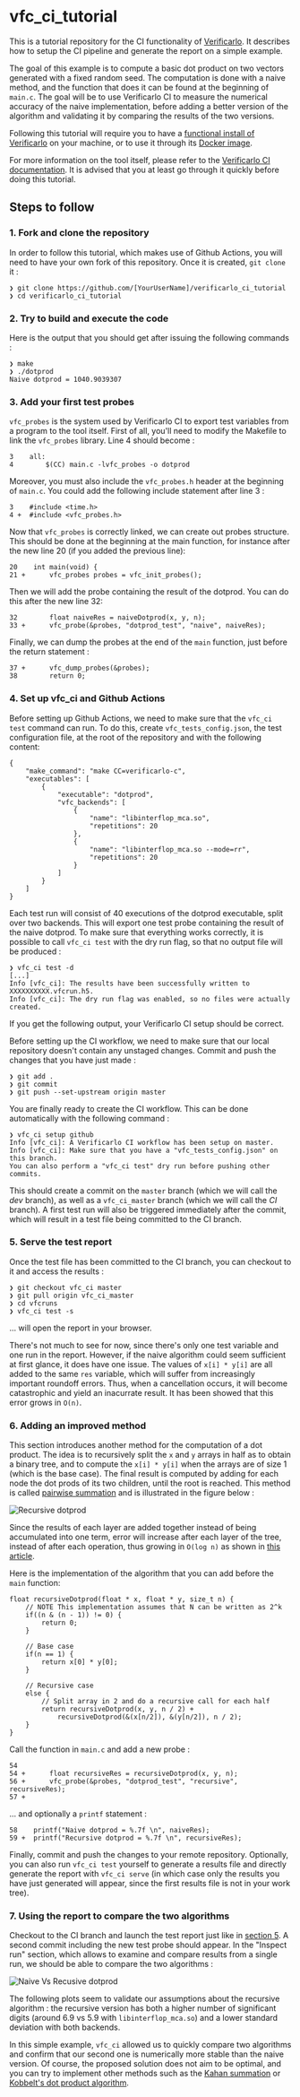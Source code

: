 # vfc_ci_tutorial

This is a tutorial repository for the CI functionality of
[Verificarlo](https://github.com/verificarlo/verificarlo). It describes how to
setup the CI pipeline and generate the report on a simple example.

The goal of this example is to compute a basic dot product on two vectors
generated with a fixed random seed. The computation is done with a naive
method, and the function that does it can be found at the beginning of `main.c`.
The goal will be to use Verificarlo CI to measure the numerical accuracy of the
naive implementation, before adding a better version of the algorithm and
validating it by comparing the results of the two versions.

Following this tutorial will require you to have a
[functional install of Verificarlo](https://github.com/verificarlo/verificarlo/blob/master/doc/01-Install.md)
on your machine, or to use it through its
[Docker image](https://hub.docker.com/r/verificarlo/verificarlo/).

For more information on the tool itself, please refer to the
[Verificarlo CI documentation](https://github.com/verificarlo/verificarlo/blob/master/doc/06-Postprocessing.md#verificarlo-ci).
It is advised that you at least go through it quickly before doing this
tutorial.

## Steps to follow

### 1. Fork and clone the repository

In order to follow this tutorial, which makes use of Github Actions, you will
need to have your own fork of this repository. Once it is created, `git clone`
it :

```
❯ git clone https://github.com/[YourUserName]/verificarlo_ci_tutorial
❯ cd verificarlo_ci_tutorial
```

### 2. Try to build and execute the code

Here is the output that you should get after issuing the following commands :

```
❯ make
❯ ./dotprod
Naive dotprod = 1040.9039307
```

### 3. Add your first test probes

`vfc_probes` is the system used by Verificarlo CI to export test variables
from a program to the tool itself. First of all, you'll need to modify the
Makefile to link the `vfc_probes` library. Line 4 should become :

```
3    all:
4        $(CC) main.c -lvfc_probes -o dotprod
```

Moreover, you must also include the `vfc_probes.h` header at the beginning of
`main.c`.  You could add the following include statement after line 3 :

```
3    #include <time.h>
4 +  #include <vfc_probes.h>
```

Now that `vfc_probes` is correctly linked, we can create out probes structure.
This should be done at the beginning at the main function, for instance after
the new line 20 (if you added the previous line):

```
20    int main(void) {
21 +      vfc_probes probes = vfc_init_probes();
```

Then we will add the probe containing the result of the dotprod. You can
do this after the new line 32:

```
32        float naiveRes = naiveDotprod(x, y, n);
33 +      vfc_probe(&probes, "dotprod_test", "naive", naiveRes);
```

Finally, we can dump the probes at the end of the `main` function, just before
the return statement :

```
37 +      vfc_dump_probes(&probes);
38        return 0;
```

### 4. Set up vfc_ci and Github Actions

Before setting up Github Actions, we need to make sure that the `vfc_ci test`
command can run. To do this, create `vfc_tests_config.json`, the test
configuration file, at the root of the repository and with the following
content:

```
{
    "make_command": "make CC=verificarlo-c",
    "executables": [
        {
            "executable": "dotprod",
            "vfc_backends": [
                {
                    "name": "libinterflop_mca.so",
                    "repetitions": 20
                },
                {
                    "name": "libinterflop_mca.so --mode=rr",
                    "repetitions": 20
                }
            ]
        }
    ]
}

```

Each test run will consist of 40 executions of the dotprod executable, split
over two backends. This will export one test probe containing the result of the
naive dotprod. To make sure that everything works correctly, it is possible to
call `vfc_ci test` with the dry run flag, so that no output file will be
produced :

```
❯ vfc_ci test -d
[...]
Info [vfc_ci]: The results have been successfully written to XXXXXXXXXX.vfcrun.h5.
Info [vfc_ci]: The dry run flag was enabled, so no files were actually created.
```

If you get the following output, your Verificarlo CI setup should be correct.

Before setting up the CI workflow, we need to make sure that our local
repository doesn't contain any unstaged changes. Commit and push the changes
that you have just made :

```
❯ git add .
❯ git commit
❯ git push --set-upstream origin master
```

You are finally ready to create the CI workflow. This can be done automatically
with the following command :

```
❯ vfc_ci setup github
Info [vfc_ci]: A Verificarlo CI workflow has been setup on master.
Info [vfc_ci]: Make sure that you have a "vfc_tests_config.json" on this branch.
You can also perform a "vfc_ci test" dry run before pushing other commits.

```

This should create a commit on the `master` branch (which we will call the  
*dev* branch), as well as a `vfc_ci_master` branch (which we will call the *CI*
branch). A first test run will also be triggered immediately after the commit,
which will result in a test file being committed to the CI branch.

### 5. Serve the test report

Once the test file has been committed to the CI branch, you can checkout to it
and access the results :

```
❯ git checkout vfc_ci master
❯ git pull origin vfc_ci_master
❯ cd vfcruns
❯ vfc_ci test -s
```

... will open the report in your browser.

There's not much to see for now, since there's only one test variable and one
run in the report. However, if the naive algorithm could seem sufficient at
first glance, it does have one issue. The values of `x[i] * y[i]` are all
added to the same `res` variable, which will suffer from increasingly important
roundoff errors.  Thus, when a cancellation occurs, it will become catastrophic
and yield an inacurrate result. It has been showed that this error grows
in `O(n)`.


### 6. Adding an improved method

This section introduces another method for the computation of a dot product.
The idea is to recursively split the `x` and `y` arrays in half as to obtain
a binary tree, and to compute the `x[i] * y[i]` when the arrays are of size 1
(which is the base case). The final result is computed by adding for each node
the dot prods of its two children, until the root is reached. This method
is called [pairwise summation](https://en.wikipedia.org/wiki/Pairwise_summation)
and is illustrated in the figure below :

![Recursive dotprod](img/recursive_dotprod.png "Recursive dotprod")

Since the results of each layer are added together instead of being accumulated
into one term, error will increase after each layer of the tree, instead of
after each operation, thus growing in `O(log n)` as shown in
[this article](https://www.maths.manchester.ac.uk/~higham/narep/narep198.pdf).


Here is the implementation of the algorithm that you can add before the `main`
function:

```
float recursiveDotprod(float * x, float * y, size_t n) {
	// NOTE This implementation assumes that N can be written as 2^k
	if((n & (n - 1)) != 0) {
		return 0;
	}

	// Base case
	if(n == 1) {
		return x[0] * y[0];
	}

	// Recursive case
	else {
		// Split array in 2 and do a recursive call for each half
		return recursiveDotprod(x, y, n / 2) +
			recursiveDotprod(&(x[n/2]), &(y[n/2]), n / 2);
	}
}
```

Call the function in `main.c` and add a new probe :

```
54
54 +      float recursiveRes = recursiveDotprod(x, y, n);
56 +      vfc_probe(&probes, "dotprod_test", "recursive", recursiveRes);
57 +

```
... and optionally a `printf` statement :

```
58    printf("Naive dotprod = %.7f \n", naiveRes);
59 +  printf("Recursive dotprod = %.7f \n", recursiveRes);
```

Finally, commit and push the changes to your remote repository. Optionally,
you can also run `vfc_ci test` yourself to generate a results file and directly
generate the report with `vfc_ci serve` (in which case only the results you have
just generated will appear, since the first results file is not in your work
tree).


### 7. Using the report to compare the two algorithms

Checkout to the CI branch and launch the test report just like in
[section 5](5.-serve-the-test-report). A second commit including the new test
probe should appear. In the "Inspect run" section, which allows to examine and
compare results from a single run, we should be able to compare the two
algorithms :

 ![Naive Vs Recusive dotprod](img/naive_vs_recursive.png "Naive Vs Recusive dotprod")

The following plots seem to validate our assumptions about the recursive
algorithm : the recursive version has both a higher number of significant digits
(around 6.9 vs 5.9 with `libinterflop_mca.so`) and a lower standard deviation
with both backends.

In this simple example, `vfc_ci` allowed us to quickly compare two algorithms
and confirm that our second one is numerically more stable than the naive
version. Of course, the proposed solution does not aim to be optimal, and you
can try to implement other methods such as the
[Kahan summation](https://en.wikipedia.org/wiki/Kahan_summation_algorithm) or
[Kobbelt's dot product algorithm](https://www.graphics.rwth-aachen.de/media/papers/dot_product.pdf).
